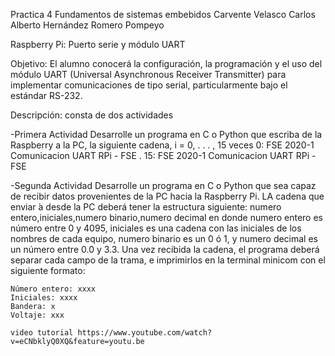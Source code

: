 Practica 4 Fundamentos de sistemas embebidos 
Carvente Velasco Carlos Alberto
Hernández Romero Pompeyo

Raspberry Pi: Puerto serie y módulo UART

Objetivo: El alumno conocerá la configuración, la programación y el uso del módulo UART (Universal Asynchronous Receiver Transmitter) para implementar comunicaciones de tipo serial, particularmente bajo el estándar RS-232.

Descripción: consta de dos actividades


-Primera Actividad
	Desarrolle un programa en C o Python que escriba de la Raspberry a la PC, la siguiente cadena, i = 0, . . . , 15 veces
	0: FSE 2020-1 Comunicacion UART RPi - FSE
	.
	15: FSE 2020-1 Comunicacion UART RPi - FSE

-Segunda Actividad
	Desarrolle un programa en C o Python que sea capaz de recibir datos provenientes de la PC hacia la Raspberry Pi. LA cadena que enviar ́a desde la PC deberá tener la estructura siguiente:
	numero entero,iniciales,numero binario,numero decimal
	en donde numero entero es número entre 0 y 4095, iniciales es una cadena con las iniciales de los nombres de
	cada equipo, numero binario es un 0  ó 1, y numero decimal es un número entre 0.0 y 3.3.
	Una vez recibida la cadena, el programa deberá separar cada campo de la trama, e imprimirlos en la terminal
	minicom con el siguiente formato:

	Número entero: xxxx 
	Iniciales: xxxx 
	Bandera: x
	Voltaje: xxx
	
	video tutorial https://www.youtube.com/watch?v=eCNbklyQ0XQ&feature=youtu.be
